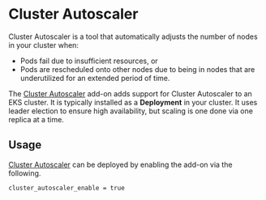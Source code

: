 # Cluster Autoscaler

Cluster Autoscaler is a tool that automatically adjusts the number of nodes in your cluster when:

* Pods fail due to insufficient resources, or
* Pods are rescheduled onto other nodes due to being in nodes that are underutilized for an extended period of time.

The [Cluster Autoscaler](https://github.com/kubernetes/autoscaler/tree/master/cluster-autoscaler) add-on adds support for Cluster Autoscaler to an EKS cluster. It is typically installed as a **Deployment** in your cluster. It uses leader election to ensure high availability, but scaling is one done via one replica at a time.

## Usage

[Cluster Autoscaler](kubernetes-addons/cluster-autoscaler/README.md) can be deployed by enabling the add-on via the following.

```hcl
cluster_autoscaler_enable = true
```
